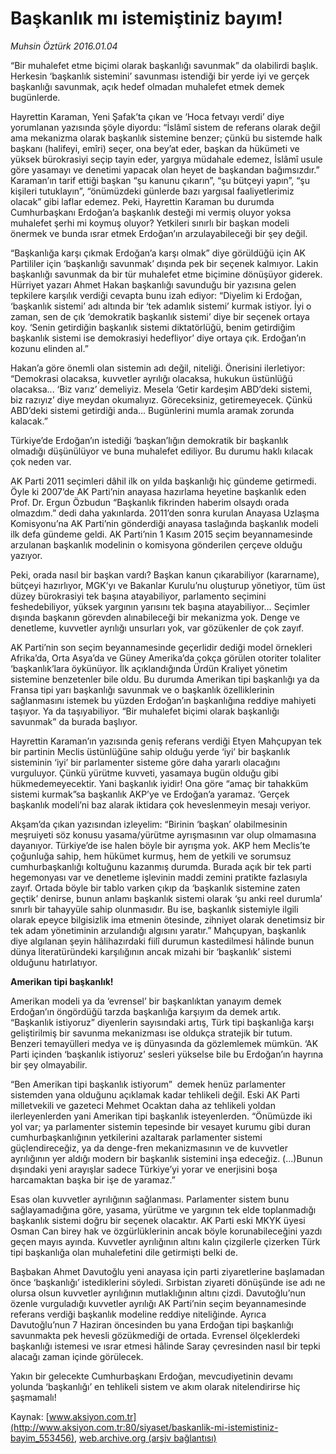 # Başkanlık mı istemiştiniz bayım!

*Muhsin Öztürk 2016.01.04*

<div class="pNewsDetailMainContent ctx_content" itemprop="articleBody">
 <p>
  “Bir muhalefet etme biçimi olarak başkanlığı savunmak” da olabilirdi başlık. Herkesin ‘başkanlık sistemini’ savunması istendiği bir yerde iyi ve gerçek başkanlığı savunmak, açık hedef olmadan muhalefet etmek demek bugünlerde.
 </p>
 <p>
  Hayrettin Karaman, Yeni Şafak’ta çıkan ve ‘Hoca fetvayı verdi’ diye yorumlanan yazısında şöyle diyordu: “İslâmî sistem de referans olarak değil ama mekanizma olarak başkanlık sistemine benzer; çünkü bu sistemde halk başkanı (halifeyi, emîri) seçer, ona bey’at eder, başkan da hükümeti ve yüksek bürokrasiyi seçip tayin eder, yargıya müdahale edemez, İslâmî usule göre yasamayı ve denetimi yapacak olan heyet de başkandan bağımsızdır.” Karaman’ın tarif ettiği başkan “şu kanunu çıkarın”, “şu bütçeyi yapın”, “şu kişileri tutuklayın”, “önümüzdeki günlerde bazı yargısal faaliyetlerimiz olacak” gibi laflar edemez. Peki, Hayrettin Karaman bu durumda Cumhurbaşkanı Erdoğan’a başkanlık desteği mi vermiş oluyor yoksa muhalefet şerhi mi koymuş oluyor? Yetkileri sınırlı bir başkan modeli önermek ve bunda ısrar etmek Erdoğan’ın arzulayabileceği bir şey değil.
 </p>
 <p>
  “Başkanlığa karşı çıkmak Erdoğan’a karşı olmak” diye görüldüğü için AK Partililer için ‘başkanlığı savunmak’ dışında pek bir seçenek kalmıyor. Lakin başkanlığı savunmak da bir tür muhalefet etme biçimine dönüşüyor giderek. Hürriyet yazarı Ahmet Hakan başkanlığı savunduğu bir yazısına gelen tepkilere karşılık verdiği cevapta bunu izah ediyor: “Diyelim ki Erdoğan, ‘başkanlık sistemi’ adı altında bir ‘tek adamlık sistemi’ kurmak istiyor. İyi o zaman, sen de çık ‘demokratik başkanlık sistemi’ diye bir seçenek ortaya koy. ‘Senin getirdiğin başkanlık sistemi diktatörlüğü, benim getirdiğim başkanlık sistemi ise demokrasiyi hedefliyor’ diye ortaya çık. Erdoğan’ın kozunu elinden al.”
 </p>
 <p>
  Hakan’a göre önemli olan sistemin adı değil, niteliği. Önerisini ilerletiyor: “Demokrasi olacaksa, kuvvetler ayrılığı olacaksa, hukukun üstünlüğü olacaksa... ‘Biz varız’ demeliyiz. Mesela ‘Getir kardeşim ABD’deki sistemi, biz razıyız’ diye meydan okumalıyız. Göreceksiniz, getiremeyecek. Çünkü ABD’deki sistemi getirdiği anda... Bugünlerini mumla aramak zorunda kalacak.”
 </p>
 <p>
  Türkiye’de Erdoğan’ın istediği ‘başkan’lığın demokratik bir başkanlık olmadığı düşünülüyor ve buna muhalefet ediliyor. Bu durumu haklı kılacak çok neden var.
 </p>
 <p>
  AK Parti 2011 seçimleri dâhil ilk on yılda başkanlığı hiç gündeme getirmedi. Öyle ki 2007’de AK Parti’nin anayasa hazırlama heyetine başkanlık eden Prof. Dr. Ergun Özbudun “Başkanlık fikrinden haberim olsaydı orada olmazdım.” dedi daha yakınlarda. 2011’den sonra kurulan Anayasa Uzlaşma Komisyonu’na AK Parti’nin gönderdiği anayasa taslağında başkanlık modeli ilk defa gündeme geldi. AK Parti’nin 1 Kasım 2015 seçim beyannamesinde arzulanan başkanlık modelinin o komisyona gönderilen çerçeve olduğu yazıyor.
 </p>
 <p>
  Peki, orada nasıl bir başkan vardı? Başkan kanun çıkarabiliyor (kararname), bütçeyi hazırlıyor, MGK’yı ve Bakanlar Kurulu’nu oluşturup yönetiyor, tüm üst düzey bürokrasiyi tek başına atayabiliyor, parlamento seçimini feshedebiliyor, yüksek yargının yarısını tek başına atayabiliyor… Seçimler dışında başkanın görevden alınabileceği bir mekanizma yok. Denge ve denetleme, kuvvetler ayrılığı unsurları yok, var gözükenler de çok zayıf.
 </p>
 <p>
  AK Parti’nin son seçim beyannamesinde geçerlidir dediği model örnekleri Afrika’da, Orta Asya’da ve Güney Amerika’da çokça görülen otoriter tolaliter ‘başkanlık’lara öykünüyor. İlk açıklandığında Ürdün Kraliyet yönetim sistemine benzetenler bile oldu. Bu durumda Amerikan tipi başkanlığı ya da Fransa tipi yarı başkanlığı savunmak ve o başkanlık özelliklerinin sağlanmasını istemek bu yüzden Erdoğan’ın başkanlığına reddiye mahiyeti taşıyor. Ya da taşıyabiliyor. “Bir muhalefet biçimi olarak başkanlığı savunmak” da burada başlıyor.
 </p>
 <p>
  Hayrettin Karaman’ın yazısında geniş referans verdiği Etyen Mahçupyan tek bir partinin Meclis üstünlüğüne sahip olduğu yerde ‘iyi’ bir başkanlık sisteminin ‘iyi’ bir parlamenter sisteme göre daha yararlı olacağını vurguluyor. Çünkü yürütme kuvveti, yasamaya bugün olduğu gibi hükmedemeyecektir. Yani başkanlık iyidir! Ona göre “amaç bir tahakküm sistemi kurmak”sa başkanlık AKP’ye ve Erdoğan’a yaramaz. ‘Gerçek başkanlık modeli’ni baz alarak iktidara çok heveslenmeyin mesajı veriyor.
 </p>
 <p>
  Akşam’da çıkan yazısından izleyelim: “Birinin ‘başkan’ olabilmesinin meşruiyeti söz konusu yasama/yürütme ayrışmasının var olup olmamasına dayanıyor. Türkiye’de ise halen böyle bir ayrışma yok. AKP hem Meclis’te çoğunluğa sahip, hem hükümet kurmuş, hem de yetkili ve sorumsuz cumhurbaşkanlığı koltuğunu kazanmış durumda. Burada açık bir tek parti hegemonyası var ve denetleme işlevinin maddi zemini pratikte fazlasıyla zayıf. Ortada böyle bir tablo varken çıkıp da ‘başkanlık sistemine zaten geçtik’ denirse, bunun anlamı başkanlık sistemi olarak ‘şu anki reel durumla’ sınırlı bir tahayyüle sahip olunmasıdır. Bu ise, başkanlık sistemiyle ilgili olarak epeyce bilgisizlik ima etmenin ötesinde, zihniyet olarak denetimsiz bir tek adam yönetiminin arzulandığı algısını yaratır.” Mahçupyan, başkanlık diye algılanan şeyin hâlihazırdaki fiilî durumun kastedilmesi hâlinde bunun dünya literatüründeki karşılığının ancak mizahi bir ‘başkanlık’ sistemi olduğunu hatırlatıyor.
 </p>
 <p>
  <strong>
   Amerikan tipi başkanlık!
  </strong>
 </p>
 <p>
  Amerikan modeli ya da ‘evrensel’ bir başkanlıktan yanayım demek Erdoğan’ın öngördüğü tarzda başkanlığa karşıyım da demek artık. “Başkanlık istiyoruz” diyenlerin sayısındaki artış, Türk tipi başkanlığa karşı geliştirilmiş bir savunma mekanizması ise oldukça stratejik bir tutum. Benzeri temayülleri medya ve iş dünyasında da gözlemlemek mümkün. ‘AK Parti içinden ‘başkanlık istiyoruz’ sesleri yükselse bile bu Erdoğan’ın hayrına bir şey olmayabilir.
 </p>
 <p>
  “Ben Amerikan tipi başkanlık istiyorum”  demek henüz parlamenter sistemden yana olduğunu açıklamak kadar tehlikeli değil. Eski AK Parti milletvekili ve gazeteci Mehmet Ocaktan daha az tehlikeli yoldan ilerleyenlerden yani Amerikan tipi başkanlık isteyenlerden. “Önümüzde iki yol var; ya parlamenter sistemin tepesinde bir vesayet kurumu gibi duran cumhurbaşkanlığının yetkilerini azaltarak parlamenter sistemi güçlendireceğiz, ya da denge-fren mekanizmasının ve de kuvvetler ayrılığının yer aldığı modern bir başkanlık sistemini inşa edeceğiz. (…)Bunun dışındaki yeni arayışlar sadece Türkiye’yi yorar ve enerjisini boşa harcamaktan başka bir işe de yaramaz.”
 </p>
 <p>
  Esas olan kuvvetler ayrılığının sağlanması. Parlamenter sistem bunu sağlayamadığına göre, yasama, yürütme ve yargının tek elde toplanmadığı başkanlık sistemi doğru bir seçenek olacaktır. AK Parti eski MKYK üyesi Osman Can birey hak ve özgürlüklerinin ancak böyle korunabileceğini yazdı geçen mayıs ayında. Kuvvetler ayrılığının altını kalın çizgilerle çizerken Türk tipi başkanlığa olan muhalefetini dile getirmişti belki de.
 </p>
 <p>
  Başbakan Ahmet Davutoğlu yeni anayasa için parti ziyaretlerine başlamadan önce ‘başkanlığı’ istediklerini söyledi. Sırbistan ziyareti dönüşünde ise adı ne olursa olsun kuvvetler ayrılığının mutlaklığının altını çizdi. Davutoğlu’nun özenle vurguladığı kuvvetler ayrılığı AK Parti’nin seçim beyannamesinde referans verdiği başkanlık modeline reddiye niteliğinde. Ayrıca Davutoğlu’nun 7 Haziran öncesinden bu yana Erdoğan tipi başkanlığı savunmakta pek hevesli gözükmediği de ortada. Evrensel ölçeklerdeki başkanlığı istemesi ve ısrar etmesi hâlinde Saray çevresinden nasıl bir tepki alacağı zaman içinde görülecek.
 </p>
 <p>
  Yakın bir gelecekte Cumhurbaşkanı Erdoğan, mevcudiyetinin devamı yolunda ‘başkanlığı’ en tehlikeli sistem ve akım olarak nitelendirirse hiç şaşmamalı!
 </p>
</div>


Kaynak: [www.aksiyon.com.tr](http://www.aksiyon.com.tr:80/siyaset/baskanlik-mi-istemistiniz-bayim_553456), [web.archive.org (arşiv bağlantısı)](http://web.archive.org/web/20160303232631/http://www.aksiyon.com.tr:80/siyaset/baskanlik-mi-istemistiniz-bayim_553456)
